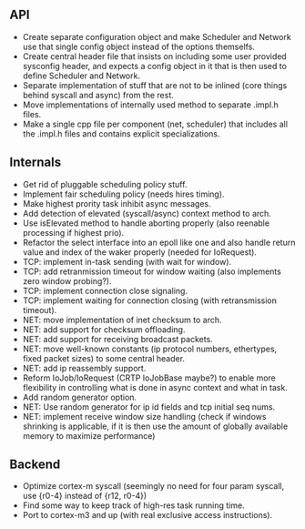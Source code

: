 API
---

 - Create separate configuration object and make Scheduler and Network use that single config object instead of the options themselfs.
 - Create central header file that insists on including some user provided sysconfig header, and expects a config object in it that is then used to define Scheduler and Network.
 - Separate implementation of stuff that are not to be inlined (core things behind syscall and async) from the rest.
 - Move implementations of internally used method to separate .impl.h files.
 - Make a single cpp file per component (net, scheduler) that includes all the .impl.h files and contains explicit specializations.
 
Internals
---------

 - Get rid of pluggable scheduling policy stuff.
 - Implement fair scheduling policy (needs hires timing).
 - Make highest prority task inhibit async messages.
 - Add detection of elevated (syscall/async) context method to arch.
 - Use isElevated method to handle aborting properly (also reenable processing if highest prio).
 - Refactor the select interface into an epoll like one and also handle return value and index of the waker properly (needed for IoRequest).
 - TCP: implement in-task sending (with wait for window).
 - TCP: add retranmission timeout for window waiting (also implements zero window probing?).
 - TCP: implement connection close signaling.
 - TCP: implement waiting for connection closing (with retransmission timeout).
 - NET: move implementation of inet checksum to arch.
 - NET: add support for checksum offloading.
 - NET: add support for receiving broadcast packets.
 - NET: move well-known constants (ip protocol numbers, ethertypes, fixed packet sizes) to some central header.
 - NET: add ip reassembly support.
 - Reform IoJob/IoRequest (CRTP IoJobBase maybe?) to enable more flexibility in controlling what is done in async context and what in task.
 - Add random generator option.
 - NET: Use random generator for ip id fields and tcp initial seq nums.
 - NET: implement receive window size handling (check if windows shrinking is applicable, if it is then use the amount of globally available memory to maximize performance)

Backend
-------

 - Optimize cortex-m syscall (seemingly no need for four param syscall, use {r0-4} instead of {r12, r0-4})
 - Find some way to keep track of high-res task running time.
 - Port to cortex-m3 and up (with real exclusive access instructions).
